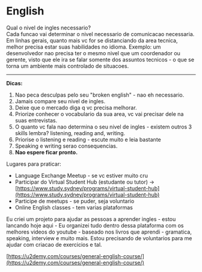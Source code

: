 # English

Qual o nivel de ingles necessario? \
Cada funcao vai determinar o nivel necessario de comunicacao necessaria. Em linhas gerais, quanto mais vc for se distanciando da area tecnica, melhor precisa estar suas habilidades no idioma. Exemplo: um desenvolvedor nao precisa ter o mesmo nivel que um coordenador ou gerente, visto que ele ira se falar somente dos assuntos tecnicos - o que se torna um ambiente mais controlado de situacoes.&#x20;

****

**Dicas:**&#x20;

1. Nao peca desculpas pelo seu "broken english" - nao eh necessario.
2. Jamais compare seu nivel de ingles.
3. Deixe que o mercado diga q vc precisa melhorar.  &#x20;
4. Priorize conhecer o vocabulario da sua area, vc vai precisar dele na suas entrevistas.&#x20;
5. O quanto vc fala nao determina o seu nivel de ingles - existem outros 3 skills lembra? listening, reading and, writing.&#x20;
6. Priorise o listening e reading - escute muito e leia bastante
7. Speaking e writing serao consequencias.&#x20;
8. **Nao espere ficar pronto.**&#x20;



Lugares para praticar:&#x20;

* Language Exchange Meetup - se vc estiver muito cru&#x20;
* Participar do Virtual Student Hub (estudante ou tutor) -> [https://www.study.sydney/programs/virtual-student-hub](https://www.study.sydney/programs/virtual-student-hub)
* Participe de meetups - se puder, seja voluntario&#x20;
* Online English classes - tem varias plataformas&#x20;



Eu criei um projeto para ajudar as pessoas a aprender ingles - estou lancando hoje aqui - Eu organizei tudo dentro dessa plataforma com os melhores videos do youtube - baseado nos livros que aprendi - gramatica, speaking,  interview e muito mais. Estou precisando de voluntarios para me ajudar com criacao de exercicios e tal.&#x20;

[https://u2demy.com/courses/general-english-course/](https://u2demy.com/courses/general-english-course/)







